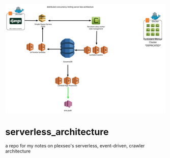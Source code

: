 ![alt tag](https://github.com/cjpetrus/serverless_architecture/blob/master/plexseo_serverless_architecture.jpg?raw=true)
# serverless_architecture
a repo for my notes on plexseo's serverless, event-driven, crawler architecture
